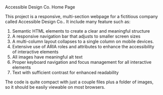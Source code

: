 Accessible Design Co. Home Page

This project is a responsive, multi-section webpage for a fictitious company called Accessible Design Co.. It include many feature such as:

1. Semantic HTML elements to create a clear and meaningful structure
2. A responsive navigation bar that adjusts to smaller screen sizes
3. A multi-column layout collapses to a single column on mobile devices.
4. Extensive use of ARIA roles and attributes to enhance the accessibility of interactive elements
5. All images have meaningful alt text
6. Proper keyboard navigation and focus management for all interactive elements
7. Text with sufficient contrast for enhanced readability

The code is quite compact with just a couple files plus a folder of images, so it should be easily viewable on most browsers.
